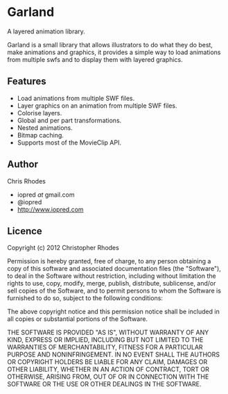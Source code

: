 Garland
=======

A layered animation library.

Garland is a small library that allows illustrators to do what they do best, make animations and graphics, it provides a simple way to load animations from multiple swfs and to display them with layered graphics.

Features
--------

- Load animations from multiple SWF files.
- Layer graphics on an animation from multiple SWF files.
- Colorise layers.
- Global and per part transformations.
- Nested animations.
- Bitmap caching.
- Supports most of the MovieClip API.

Author
------

Chris Rhodes

- iopred _at_ gmail.com
- @iopred
- http://www.iopred.com

Licence
-------

Copyright (c) 2012 Christopher Rhodes

Permission is hereby granted, free of charge, to any person obtaining a copy of this software and associated documentation files (the "Software"), to deal in the Software without restriction, including without limitation the rights to use, copy, modify, merge, publish, distribute, sublicense, and/or sell copies of the Software, and to permit persons to whom the Software is furnished to do so, subject to the following conditions:

The above copyright notice and this permission notice shall be included in all copies or substantial portions of the Software.

THE SOFTWARE IS PROVIDED "AS IS", WITHOUT WARRANTY OF ANY KIND, EXPRESS OR IMPLIED, INCLUDING BUT NOT LIMITED TO THE WARRANTIES OF MERCHANTABILITY, FITNESS FOR A PARTICULAR PURPOSE AND NONINFRINGEMENT. IN NO EVENT SHALL THE AUTHORS OR COPYRIGHT HOLDERS BE LIABLE FOR ANY CLAIM, DAMAGES OR OTHER LIABILITY, WHETHER IN AN ACTION OF CONTRACT, TORT OR OTHERWISE, ARISING FROM, OUT OF OR IN CONNECTION WITH THE SOFTWARE OR THE USE OR OTHER DEALINGS IN THE SOFTWARE.
